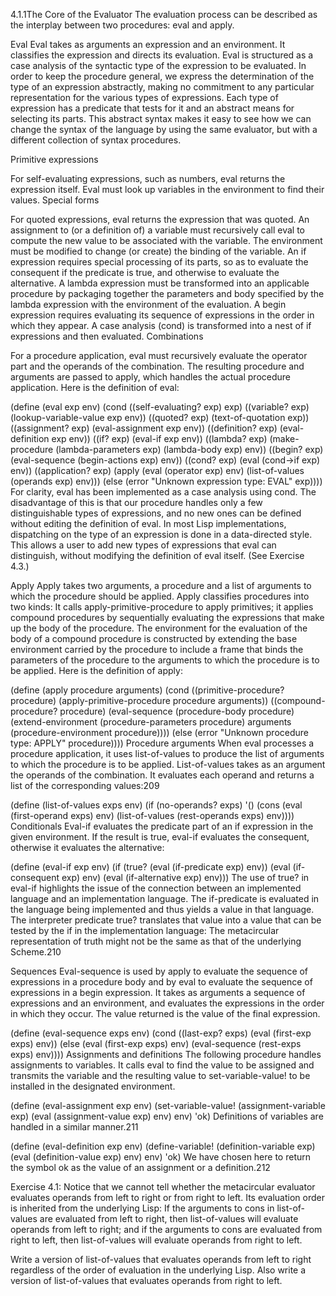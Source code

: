 4.1.1The Core of the Evaluator
The evaluation process can be described as the interplay between two procedures: eval and apply.

Eval
Eval takes as arguments an expression and an environment. It classifies the expression and directs its evaluation. Eval is structured as a case analysis of the syntactic type of the expression to be evaluated. In order to keep the procedure general, we express the determination of the type of an expression abstractly, making no commitment to any particular representation for the various types of expressions. Each type of expression has a predicate that tests for it and an abstract means for selecting its parts. This abstract syntax makes it easy to see how we can change the syntax of the language by using the same evaluator, but with a different collection of syntax procedures.

Primitive expressions

For self-evaluating expressions, such as numbers, eval returns the expression itself.
Eval must look up variables in the environment to find their values.
Special forms

For quoted expressions, eval returns the expression that was quoted.
An assignment to (or a definition of) a variable must recursively call eval to compute the new value to be associated with the variable. The environment must be modified to change (or create) the binding of the variable.
An if expression requires special processing of its parts, so as to evaluate the consequent if the predicate is true, and otherwise to evaluate the alternative.
A lambda expression must be transformed into an applicable procedure by packaging together the parameters and body specified by the lambda expression with the environment of the evaluation.
A begin expression requires evaluating its sequence of expressions in the order in which they appear.
A case analysis (cond) is transformed into a nest of if expressions and then evaluated.
Combinations

For a procedure application, eval must recursively evaluate the operator part and the operands of the combination. The resulting procedure and arguments are passed to apply, which handles the actual procedure application.
Here is the definition of eval:

(define (eval exp env)
  (cond ((self-evaluating? exp) 
         exp)
        ((variable? exp) 
         (lookup-variable-value exp env))
        ((quoted? exp) 
         (text-of-quotation exp))
        ((assignment? exp) 
         (eval-assignment exp env))
        ((definition? exp) 
         (eval-definition exp env))
        ((if? exp) 
         (eval-if exp env))
        ((lambda? exp)
         (make-procedure 
          (lambda-parameters exp)
          (lambda-body exp)
          env))
        ((begin? exp)
         (eval-sequence 
          (begin-actions exp) 
          env))
        ((cond? exp) 
         (eval (cond->if exp) env))
        ((application? exp)
         (apply (eval (operator exp) env)
                (list-of-values 
                 (operands exp) 
                 env)))
        (else
         (error "Unknown expression 
                 type: EVAL" exp))))
For clarity, eval has been implemented as a case analysis using cond. The disadvantage of this is that our procedure handles only a few distinguishable types of expressions, and no new ones can be defined without editing the definition of eval. In most Lisp implementations, dispatching on the type of an expression is done in a data-directed style. This allows a user to add new types of expressions that eval can distinguish, without modifying the definition of eval itself. (See Exercise 4.3.)

Apply
Apply takes two arguments, a procedure and a list of arguments to which the procedure should be applied. Apply classifies procedures into two kinds: It calls apply-primitive-procedure to apply primitives; it applies compound procedures by sequentially evaluating the expressions that make up the body of the procedure. The environment for the evaluation of the body of a compound procedure is constructed by extending the base environment carried by the procedure to include a frame that binds the parameters of the procedure to the arguments to which the procedure is to be applied. Here is the definition of apply:

(define (apply procedure arguments)
  (cond ((primitive-procedure? procedure)
         (apply-primitive-procedure 
          procedure 
          arguments))
        ((compound-procedure? procedure)
         (eval-sequence
           (procedure-body procedure)
           (extend-environment
             (procedure-parameters 
              procedure)
             arguments
             (procedure-environment 
              procedure))))
        (else
         (error "Unknown procedure 
                 type: APPLY" 
                procedure))))
Procedure arguments
When eval processes a procedure application, it uses list-of-values to produce the list of arguments to which the procedure is to be applied. List-of-values takes as an argument the operands of the combination. It evaluates each operand and returns a list of the corresponding values:209

(define (list-of-values exps env)
  (if (no-operands? exps)
      '()
      (cons (eval (first-operand exps) env)
            (list-of-values 
             (rest-operands exps) 
             env))))
Conditionals
Eval-if evaluates the predicate part of an if expression in the given environment. If the result is true, eval-if evaluates the consequent, otherwise it evaluates the alternative:

(define (eval-if exp env)
  (if (true? (eval (if-predicate exp) env))
      (eval (if-consequent exp) env)
      (eval (if-alternative exp) env)))
The use of true? in eval-if highlights the issue of the connection between an implemented language and an implementation language. The if-predicate is evaluated in the language being implemented and thus yields a value in that language. The interpreter predicate true? translates that value into a value that can be tested by the if in the implementation language: The metacircular representation of truth might not be the same as that of the underlying Scheme.210

Sequences
Eval-sequence is used by apply to evaluate the sequence of expressions in a procedure body and by eval to evaluate the sequence of expressions in a begin expression. It takes as arguments a sequence of expressions and an environment, and evaluates the expressions in the order in which they occur. The value returned is the value of the final expression.

(define (eval-sequence exps env)
  (cond ((last-exp? exps) 
         (eval (first-exp exps) env))
        (else 
         (eval (first-exp exps) env)
         (eval-sequence (rest-exps exps) 
                        env))))
Assignments and definitions
The following procedure handles assignments to variables. It calls eval to find the value to be assigned and transmits the variable and the resulting value to set-variable-value! to be installed in the designated environment.

(define (eval-assignment exp env)
  (set-variable-value! 
   (assignment-variable exp)
   (eval (assignment-value exp) env)
   env)
  'ok)
Definitions of variables are handled in a similar manner.211

(define (eval-definition exp env)
  (define-variable! 
    (definition-variable exp)
    (eval (definition-value exp) env)
    env)
  'ok)
We have chosen here to return the symbol ok as the value of an assignment or a definition.212

Exercise 4.1: Notice that we cannot tell whether the metacircular evaluator evaluates operands from left to right or from right to left. Its evaluation order is inherited from the underlying Lisp: If the arguments to cons in list-of-values are evaluated from left to right, then list-of-values will evaluate operands from left to right; and if the arguments to cons are evaluated from right to left, then list-of-values will evaluate operands from right to left.

Write a version of list-of-values that evaluates operands from left to right regardless of the order of evaluation in the underlying Lisp. Also write a version of list-of-values that evaluates operands from right to left.